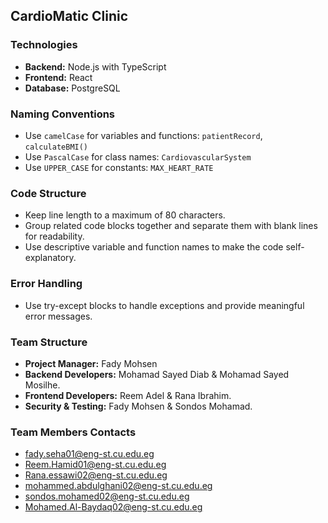 ## CardioMatic Clinic

### Technologies
- **Backend:** Node.js with TypeScript
- **Frontend:** React
- **Database:** PostgreSQL

### Naming Conventions
- Use `camelCase` for variables and functions: `patientRecord`, `calculateBMI()`
- Use `PascalCase` for class names: `CardiovascularSystem`
- Use `UPPER_CASE` for constants: `MAX_HEART_RATE`

### Code Structure
- Keep line length to a maximum of 80 characters.
- Group related code blocks together and separate them with blank lines for readability.
- Use descriptive variable and function names to make the code self-explanatory.

### Error Handling
- Use try-except blocks to handle exceptions and provide meaningful error messages.

### Team Structure
- **Project Manager:** Fady Mohsen
- **Backend Developers:** Mohamad Sayed Diab & Mohamad Sayed Mosilhe.
- **Frontend Developers:** Reem Adel & Rana Ibrahim.
- **Security & Testing:** Fady Mohsen & Sondos Mohamad.

### Team Members Contacts
- fady.seha01@eng-st.cu.edu.eg
- Reem.Hamid01@eng-st.cu.edu.eg
- Rana.essawi02@eng-st.cu.edu.eg
- mohammed.abdulghani02@eng-st.cu.edu.eg
- sondos.mohamed02@eng-st.cu.edu.eg
- Mohamed.Al-Baydaq02@eng-st.cu.edu.eg
